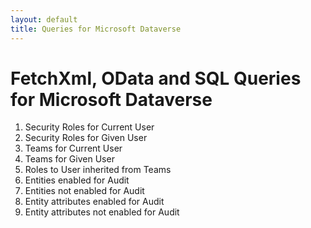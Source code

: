 ```yaml
---
layout: default
title: Queries for Microsoft Dataverse
---
```


# FetchXml, OData and SQL Queries for Microsoft Dataverse

1. Security Roles for Current User
1. Security Roles for Given User
1. Teams for Current User
1. Teams for Given User
1. Roles to User inherited from Teams
1. Entities enabled for Audit
1. Entities not enabled for Audit
1. Entity attributes enabled for Audit
1. Entity attributes not enabled for Audit
